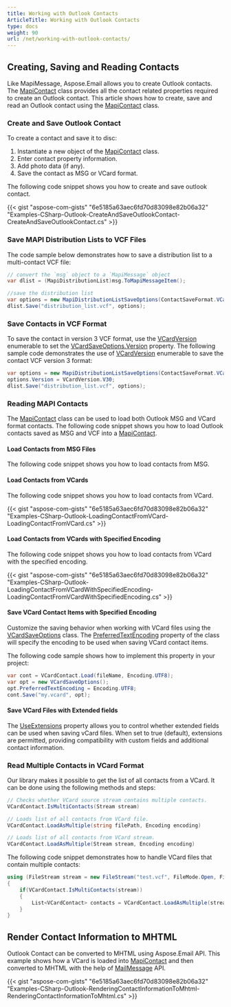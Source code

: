 ```yaml
---
title: Working with Outlook Contacts
ArticleTitle: Working with Outlook Contacts
type: docs
weight: 90
url: /net/working-with-outlook-contacts/
---
```



## **Creating, Saving and Reading Contacts**

Like MapiMessage, Aspose.Email allows you to create Outlook contacts. The [MapiContact](https://reference.aspose.com/email/net/aspose.email.mapi/mapicontact/) class provides all the contact related properties required to create an Outlook contact. This article shows how to create, save and read an Outlook contact using the [MapiContact](https://reference.aspose.com/email/net/aspose.email.mapi/mapicontact/) class.

### **Create and Save Outlook Contact**

To create a contact and save it to disc:

1. Instantiate a new object of the [MapiContact](https://reference.aspose.com/email/net/aspose.email.mapi/mapicontact/) class.
1. Enter contact property information.
1. Add photo data (if any).
1. Save the contact as MSG or VCard format.

The following code snippet shows you how to create and save outlook contact.

{{< gist "aspose-com-gists" "6e5185a63aec6fd70d83098e82b06a32" "Examples-CSharp-Outlook-CreateAndSaveOutlookContact-CreateAndSaveOutlookContact.cs" >}}

### **Save MAPI Distribution Lists to VCF Files**

The code sample below demonstrates how to save a distribution list to a multi-contact VCF file:

```cs
// convert the `msg` object to a `MapiMessage` object
var dlist = (MapiDistributionList)msg.ToMapiMessageItem();

//save the distribution list
var options = new MapiDistributionListSaveOptions(ContactSaveFormat.VCard);
dlist.Save("distribution_list.vcf", options);
```


### **Save Contacts in VCF Format**

To save the contact in version 3 VCF format, use the [VCardVersion](https://reference.aspose.com/email/net/aspose.email.personalinfo.vcard/vcardversion/) enumerable to set the [VCardSaveOptions.Version](https://reference.aspose.com/email/net/aspose.email.personalinfo.vcard/vcardsaveoptions/version/) property. The following sample code demonstrates the use of [VCardVersion](https://reference.aspose.com/email/net/aspose.email.personalinfo.vcard/vcardversion/) enumerable to save the contact VCF version 3 format:

```cs
var options = new MapiDistributionListSaveOptions(ContactSaveFormat.VCard);
options.Version = VCardVersion.V30;
dlist.Save("distribution_list.vcf", options);
```

### **Reading MAPI Contacts**

The [MapiContact](https://reference.aspose.com/email/net/aspose.email.mapi/mapicontact/) class can be used to load both Outlook MSG and VCard format contacts. The following code snippet shows you how to load Outlook contacts saved as MSG and VCF into a [MapiContact](https://reference.aspose.com/email/net/aspose.email.mapi/mapicontact/).

#### **Load Contacts from MSG Files**

The following code snippet shows you how to load contacts from MSG.

#### **Load Contacts from VCards**

The following code snippet shows you how to load contacts from VCard.

{{< gist "aspose-com-gists" "6e5185a63aec6fd70d83098e82b06a32" "Examples-CSharp-Outlook-LoadingContactFromVCard-LoadingContactFromVCard.cs" >}}

#### **Load Contacts from VCards with Specified Encoding**

The following code snippet shows you how to load contacts from VCard with the specified encoding.

{{< gist "aspose-com-gists" "6e5185a63aec6fd70d83098e82b06a32" "Examples-CSharp-Outlook-LoadingContactFromVCardWithSpecifiedEncoding-LoadingContactFromVCardWithSpecifiedEncoding.cs" >}}

#### **Save VCard Contact Items with Specified Encoding**

Customize the saving behavior when working with VCard files using the [VCardSaveOptions](https://reference.aspose.com/email/net/aspose.email.personalinfo.vcard/vcardsaveoptions/#vcardsaveoptions-class) class. The [PreferredTextEncoding](https://reference.aspose.com/email/net/aspose.email.personalinfo.vcard/vcardsaveoptions/preferredtextencoding/) property of the class will specify the encoding to be used when saving VCard contact items.

The following code sample shows how to implement this property in your project:

```cs
var cont = VCardContact.Load(fileName, Encoding.UTF8);
var opt = new VCardSaveOptions();
opt.PreferredTextEncoding = Encoding.UTF8;
cont.Save("my.vcard", opt);
```

#### **Save VCard Files with Extended fields**

The [UseExtensions](https://reference.aspose.com/email/net/aspose.email.personalinfo.vcard/vcardsaveoptions/useextensions/#vcardsaveoptionsuseextensions-property) property allows you to control whether extended fields can be used when saving vCard files. When set to true (default), extensions are permitted, providing compatibility with custom fields and additional contact information.

### **Read Multiple Contacts in VCard Format**

Our library makes it possible to get the list of all contacts from a VCard. It can be done using the following methods and steps:

```cs
// Checks whether VCard source stream contains multiple contacts.
VCardContact.IsMultiContacts(Stream stream)

// Loads list of all contacts from VCard file.
VCardContact.LoadAsMultiple(string filePath, Encoding encoding)

// Loads list of all contacts from VCard stream.
VCardContact.LoadAsMultiple(Stream stream, Encoding encoding)
```
The following code snippet demonstrates how to handle VCard files that contain multiple contacts:

```cs
using (FileStream stream = new FileStream("test.vcf", FileMode.Open, FileAccess.Read))
{
    if(VCardContact.IsMultiContacts(stream))
    {
        List<VCardContact> contacts = VCardContact.LoadAsMultiple(stream, Encoding.UTF8);
    }
}
```

## **Render Contact Information to MHTML**

Outlook Contact can be converted to MHTML using Aspose.Email API. This example shows how a VCard is loaded into [MapiContact](https://reference.aspose.com/email/net/aspose.email.mapi/mapicontact/) and then converted to MHTML with the help of [MailMessage](https://reference.aspose.com/email/net/aspose.email/mailmessage/) API.

{{< gist "aspose-com-gists" "6e5185a63aec6fd70d83098e82b06a32" "Examples-CSharp-Outlook-RenderingContactInformationToMhtml-RenderingContactInformationToMhtml.cs" >}}
